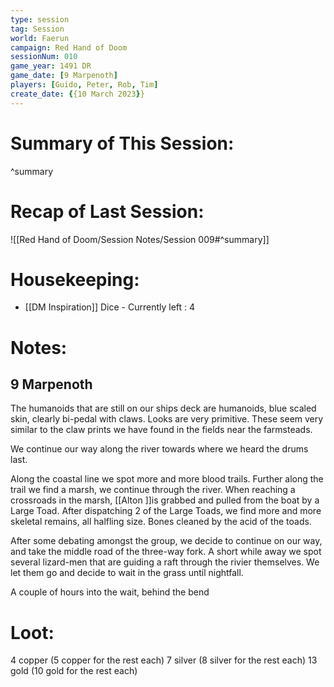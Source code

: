 ```yaml
---
type: session
tag: Session
world: Faerun
campaign: Red Hand of Doom
sessionNum: 010
game_year: 1491 DR
game_date: [9 Marpenoth]
players: [Guido, Peter, Rob, Tim]
create_date: {{10 March 2023}}
---
```




# Summary of This Session:

^summary

# Recap of Last Session:
![[Red Hand of Doom/Session Notes/Session 009#^summary]]

# Housekeeping:
- [[DM Inspiration]] Dice - Currently left : 4

# Notes:
## 9 Marpenoth
The humanoids that are still on our ships deck are humanoids, blue scaled skin, clearly bi-pedal with claws. Looks are very primitive. These seem very similar to the claw prints we have found in the fields near the farmsteads.

We continue our way along the river towards where we heard the drums last.

Along the coastal line we spot more and more blood trails.
Further along the trail we find a marsh, we continue through the river.
When reaching a crossroads in the marsh, [[Alton ]]is grabbed and pulled from the boat by a Large Toad.
After dispatching 2 of the Large Toads, we find more and more skeletal remains, all halfling size. Bones cleaned by the acid of the toads.

After some debating amongst the group, we decide to continue on our way, and take the middle road of the three-way fork.
A short while away we spot several lizard-men that are guiding a raft through the rivier themselves. We let them go and decide to wait in the grass until nightfall.

A couple of hours into the wait, behind the bend 

# Loot:
4 copper (5 copper for the rest each)
7 silver (8 silver for the rest each)
13 gold (10 gold for the rest each)
